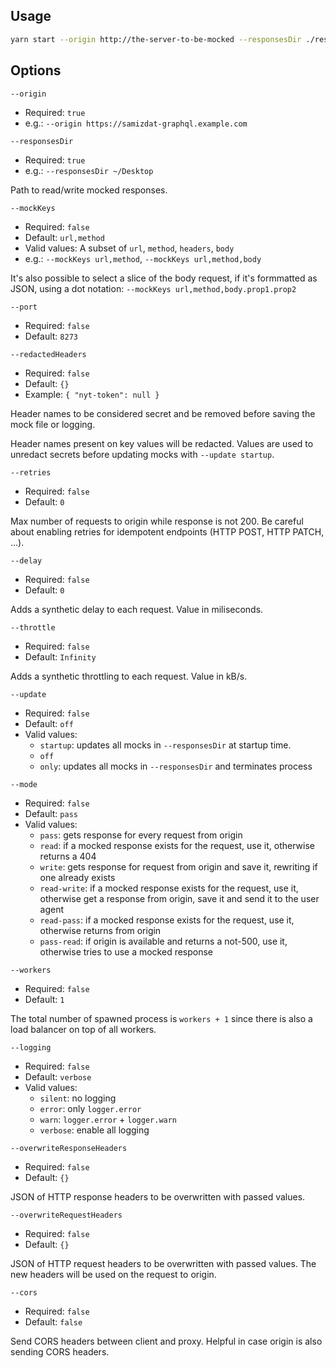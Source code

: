 ## Usage

```bash
yarn start --origin http://the-server-to-be-mocked --responsesDir ./responses/samizdat --mode read-write
```

## Options

`--origin`

- Required: `true`
- e.g.: `--origin https://samizdat-graphql.example.com`

`--responsesDir`

- Required: `true`
- e.g.: `--responsesDir ~/Desktop`

Path to read/write mocked responses.

`--mockKeys`

- Required: `false`
- Default: `url,method`
- Valid values: A subset of `url`, `method`, `headers`, `body`
- e.g.: `--mockKeys url,method`, `--mockKeys url,method,body`

It's also possible to select a slice of the body request, if it's formmatted as
JSON, using a dot notation: `--mockKeys url,method,body.prop1.prop2`

`--port`

- Required: `false`
- Default: `8273`

`--redactedHeaders`

- Required: `false`
- Default: `{}`
- Example: `{ "nyt-token": null }`

Header names to be considered secret and be removed before saving the mock file
or logging.

Header names present on key values will be redacted. Values are used to unredact
secrets before updating mocks with `--update startup`.

`--retries`

- Required: `false`
- Default: `0`

Max number of requests to origin while response is not 200. Be careful about
enabling retries for idempotent endpoints (HTTP POST, HTTP PATCH, ...).

`--delay`

- Required: `false`
- Default: `0`

Adds a synthetic delay to each request. Value in miliseconds.

`--throttle`

- Required: `false`
- Default: `Infinity`

Adds a synthetic throttling to each request. Value in kB/s.

`--update`

- Required: `false`
- Default: `off`
- Valid values:
  - `startup`: updates all mocks in `--responsesDir` at startup time.
  - `off`
  - `only`: updates all mocks in `--responsesDir` and terminates process

`--mode`

- Required: `false`
- Default: `pass`
- Valid values:
  - `pass`: gets response for every request from origin
  - `read`: if a mocked response exists for the request, use it, otherwise
    returns a 404
  - `write`: gets response for request from origin and save it, rewriting if one
    already exists
  - `read-write`: if a mocked response exists for the request, use it, otherwise
    get a response from origin, save it and send it to the user agent
  - `read-pass`: if a mocked response exists for the request, use it, otherwise
    returns from origin
  - `pass-read`: if origin is available and returns a not-500, use it, otherwise
    tries to use a mocked response

`--workers`

- Required: `false`
- Default: `1`

The total number of spawned process is `workers + 1` since there is also a load
balancer on top of all workers.

`--logging`

- Required: `false`
- Default: `verbose`
- Valid values:
  - `silent`: no logging
  - `error`: only `logger.error`
  - `warn`: `logger.error` + `logger.warn`
  - `verbose`: enable all logging

`--overwriteResponseHeaders`

- Required: `false`
- Default: `{}`

JSON of HTTP response headers to be overwritten with passed values.

`--overwriteRequestHeaders`

- Required: `false`
- Default: `{}`

JSON of HTTP request headers to be overwritten with passed values. The new
headers will be used on the request to origin.

`--cors`

- Required: `false`
- Default: `false`

Send CORS headers between client and proxy. Helpful in case origin is also
sending CORS headers.
